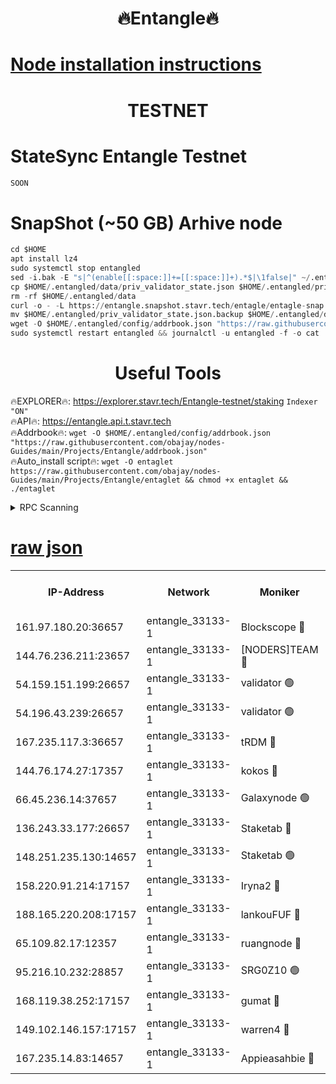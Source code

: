 <h1 align="center"> 🔥Entangle🔥</h1>

[Node installation instructions](https://github.com/obajay/nodes-Guides/tree/main/Projects/Entangle)
=

<h1 align="center"> TESTNET</h1>

# StateSync Entangle Testnet
```python
SOON
```
# SnapShot (~50 GB) Arhive node
```python
cd $HOME
apt install lz4
sudo systemctl stop entangled
sed -i.bak -E "s|^(enable[[:space:]]+=[[:space:]]+).*$|\1false|" ~/.entangled/config/config.toml
cp $HOME/.entangled/data/priv_validator_state.json $HOME/.entangled/priv_validator_state.json.backup
rm -rf $HOME/.entangled/data
curl -o - -L https://entangle.snapshot.stavr.tech/entagle/entagle-snap.tar.lz4 | lz4 -c -d - | tar -x -C $HOME/.entangled --strip-components 2
mv $HOME/.entangled/priv_validator_state.json.backup $HOME/.entangled/data/priv_validator_state.json
wget -O $HOME/.entangled/config/addrbook.json "https://raw.githubusercontent.com/obajay/nodes-Guides/main/Projects/Entangle/addrbook.json"
sudo systemctl restart entangled && journalctl -u entangled -f -o cat
```
 <h1 align="center"> Useful Tools</h1>
 
🔥EXPLORER🔥: https://explorer.stavr.tech/Entangle-testnet/staking        `Indexer "ON"` \
🔥API🔥:      https://entangle.api.t.stavr.tech \
🔥Addrbook🔥: ```wget -O $HOME/.entangled/config/addrbook.json "https://raw.githubusercontent.com/obajay/nodes-Guides/main/Projects/Entangle/addrbook.json"``` \
🔥Auto_install script🔥:  `wget -O entaglet https://raw.githubusercontent.com/obajay/nodes-Guides/main/Projects/Entangle/entaglet && chmod +x entaglet && ./entaglet`


<details>
<summary>RPC Scanning</summary>

<h2 align="center"> We scan nodes in real time every 4 hours. And we provide the final result of RPC endpoints.
We cannot influence the operation of these nodes in any way. </h2>


```python
If Voting Power is higher than 0 --> then the Node is a validator of the network and may be subject to attack and be a potential threat to the chain.
```
```python
We marked such validators with a red symbol
```

</details>

[raw json](https://rpc-check.entangt.stavr.tech/entangt/rpc-entangt-result.json)
=


<table><tr><th>IP-Address</th><th>Network</th><th>Moniker</th><th>Latest Block Height</th><th>Earliest Block Height</th><th>Catching Up</th><th>Tx Index</th><th>Voting Power</th><th>Scan Time</th></tr><tr><td>161.97.180.20:36657</td><td>entangle_33133-1</td><td>Blockscope 🔴</td><td>1108127</td><td>1</td><td>False</td><td>off</td><td>259586473635098</td><td>2023-12-14T06:18:38.476513821UTC</td></tr><tr><td>144.76.236.211:23657</td><td>entangle_33133-1</td><td>[NODERS]TEAM 🔴</td><td>1108130</td><td>1</td><td>False</td><td>off</td><td>47049700500000000</td><td>2023-12-14T06:18:48.514610386UTC</td></tr><tr><td>54.159.151.199:26657</td><td>entangle_33133-1</td><td>validator 🟢</td><td>1108133</td><td>1</td><td>False</td><td>on</td><td>0</td><td>2023-12-14T06:18:54.134722209UTC</td></tr><tr><td>54.196.43.239:26657</td><td>entangle_33133-1</td><td>validator 🟢</td><td>1108133</td><td>1</td><td>False</td><td>on</td><td>0</td><td>2023-12-14T06:18:54.806005261UTC</td></tr><tr><td>167.235.117.3:36657</td><td>entangle_33133-1</td><td>tRDM 🔴</td><td>1108134</td><td>1</td><td>False</td><td>on</td><td>56719660338000</td><td>2023-12-14T06:18:55.821448902UTC</td></tr><tr><td>144.76.174.27:17357</td><td>entangle_33133-1</td><td>kokos 🔴</td><td>1108129</td><td>145001</td><td>False</td><td>on</td><td>89890100000000</td><td>2023-12-14T06:18:45.839712491UTC</td></tr><tr><td>66.45.236.14:37657</td><td>entangle_33133-1</td><td>Galaxynode 🟢</td><td>1108131</td><td>654001</td><td>False</td><td>on</td><td>0</td><td>2023-12-14T06:18:49.418900109UTC</td></tr><tr><td>136.243.33.177:26657</td><td>entangle_33133-1</td><td>Staketab 🔴</td><td>1108130</td><td>660001</td><td>False</td><td>on</td><td>23111111100000</td><td>2023-12-14T06:18:48.824286367UTC</td></tr><tr><td>148.251.235.130:14657</td><td>entangle_33133-1</td><td>Staketab 🟢</td><td>1108127</td><td>660801</td><td>False</td><td>on</td><td>0</td><td>2023-12-14T06:18:38.231381942UTC</td></tr><tr><td>158.220.91.214:17157</td><td>entangle_33133-1</td><td>Iryna2 🔴</td><td>1108133</td><td>704001</td><td>False</td><td>on</td><td>166890937000019</td><td>2023-12-14T06:18:55.211668281UTC</td></tr><tr><td>188.165.220.208:17157</td><td>entangle_33133-1</td><td>lankouFUF 🔴</td><td>1108129</td><td>725001</td><td>False</td><td>on</td><td>180899900000002</td><td>2023-12-14T06:18:41.532542202UTC</td></tr><tr><td>65.109.82.17:12357</td><td>entangle_33133-1</td><td>ruangnode 🔴</td><td>1108127</td><td>806001</td><td>False</td><td>off</td><td>252606232826436</td><td>2023-12-14T06:18:38.832158596UTC</td></tr><tr><td>95.216.10.232:28857</td><td>entangle_33133-1</td><td>SRG0Z10 🟢</td><td>1108127</td><td>842001</td><td>False</td><td>off</td><td>0</td><td>2023-12-14T06:18:37.979731735UTC</td></tr><tr><td>168.119.38.252:17157</td><td>entangle_33133-1</td><td>gumat 🔴</td><td>1108128</td><td>962001</td><td>False</td><td>on</td><td>253013548351851</td><td>2023-12-14T06:18:41.182911490UTC</td></tr><tr><td>149.102.146.157:17157</td><td>entangle_33133-1</td><td>warren4 🔴</td><td>1108130</td><td>1054001</td><td>False</td><td>on</td><td>151480740514179</td><td>2023-12-14T06:18:48.255342310UTC</td></tr><tr><td>167.235.14.83:14657</td><td>entangle_33133-1</td><td>Appieasahbie 🔴</td><td>1108134</td><td>1076001</td><td>False</td><td>on</td><td>44568809900999996</td><td>2023-12-14T06:18:55.496750223UTC</td></tr></table>
